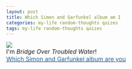 ```yaml
---
layout: post
title: Which Simon and Garfunkel album am I 
categories: my-life random-thoughts quizes
tags: my-life random-thoughts quizes
---
```


  <IMG src="http://sglyrics.myrmid.com/bridgequiz.png" />
  <BR />
  <FONT size="+0">
    <FONT size="+0">I'm <I>Bridge Over Troubled Water</I>! <BR /><A href="http://sglyrics.myrmid.com/quiz.html"><FONT color="#246398">Which Simon and Garfunkel album are you </FONT></A></FONT>
  </FONT>